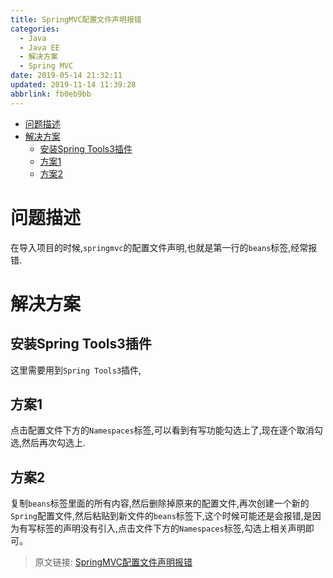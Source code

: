 ```yaml
---
title: SpringMVC配置文件声明报错
categories: 
  - Java
  - Java EE
  - 解决方案
  - Spring MVC
date: 2019-05-14 21:32:11
updated: 2019-11-14 11:39:28
abbrlink: fb0eb9bb
---
```

<div id='my_toc'>

- [问题描述](/blog/fb0eb9bb/#问题描述)
- [解决方案](/blog/fb0eb9bb/#解决方案)
    - [安装Spring Tools3插件](/blog/fb0eb9bb/#安装Spring-Tools3插件)
    - [方案1](/blog/fb0eb9bb/#方案1)
    - [方案2](/blog/fb0eb9bb/#方案2)

</div>
<!--more-->
<script>if (navigator.platform.toLowerCase() == 'win32'){document.getElementById('my_toc').style.display = 'none';}</script>

<!--end-->
# 问题描述 #
在导入项目的时候,`springmvc`的配置文件声明,也就是第一行的`beans`标签,经常报错.
# 解决方案 #
## 安装Spring Tools3插件 ##
这里需要用到`Spring Tools3`插件,
## 方案1 ##
点击配置文件下方的`Namespaces`标签,可以看到有写功能勾选上了,现在逐个取消勾选,然后再次勾选上.
## 方案2 ##
复制`beans`标签里面的所有内容,然后删除掉原来的配置文件,再次创建一个新的`Spring`配置文件,然后粘贴到新文件的`beans`标签下,这个时候可能还是会报错,是因为有写标签的声明没有引入,点击文件下方的`Namespaces`标签,勾选上相关声明即可。

>原文链接: [SpringMVC配置文件声明报错](https://lanlan2017.github.io/blog/fb0eb9bb/)
